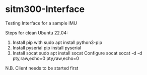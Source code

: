 # sitm300-Interface
Testing Interface for a sample IMU


Steps for clean Ubuntu 22.04:

1. Install pip with
    sudo apt install python3-pip
2. Install pyserial
    pip install pyserial
3. Install socat
    sudo apt install socat
    Configure socat
        socat -d -d pty,raw,echo=0 pty,raw,echo=0

N.B. Client needs to be started first